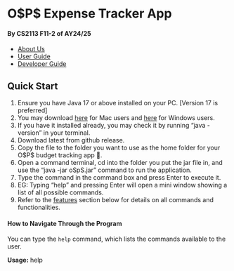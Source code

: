 # O\$P\$ Expense Tracker App

#### By CS2113 F11-2 of AY24/25

- [About Us](AboutUs.md)
- [User Guide](UserGuide.md)
- [Developer Guide](DeveloperGuide.md)

## Quick Start

1.  Ensure you have Java 17 or above installed on your PC. [Version 17 is preferred]
2.  You may download [here](https://se-education.org/guides/tutorials/javaInstallationMac.html) for Mac users and [here](https://www.oracle.com/sg/java/technologies/downloads/) for Windows users.
3.  If you have it installed already, you may check it by running “java -version” in your terminal.
4.  Download latest from github release.
5.  Copy the file to the folder you want to use as the home folder for your O\$P$ budget tracking app 🙂.
6.  Open a command terminal, cd into the folder you put the jar file in, and use the “java -jar oSpS.jar” command to run the application.
7.  Type the command in the command box and press Enter to execute it.
8.  EG: Typing “help” and pressing Enter will open a mini window showing a list of all possible commands.
9.  Refer to the [features](https://docs.google.com/document/d/125Cg7wzuc4XFo3wsziwL2f64KN1uUfvFL5dIm6IQrSk/edit?tab=t.xl7ogrtj0a5q#heading=h.61o02m6y9xrc) section below for details on all commands and functionalities.


#### How to Navigate Through the Program

You can type the `help` command, which lists the commands available to the user.

**Usage:** help
